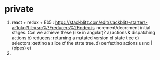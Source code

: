 # private

1) react + redux + ES5 : https://stackblitz.com/edit/stackblitz-starters-ae1okq?file=src%2Freducers%2Findex.js
   increment/decrement initial stages.
   Can we achieve these (like in angular)?
      a) actions & dispatching actions
      b) reducers: returning a mutated version of state tree
      c) selectors: getting a slice of the state tree.
      d) perfecting actions using | (pipes)
      e) 
3)  
